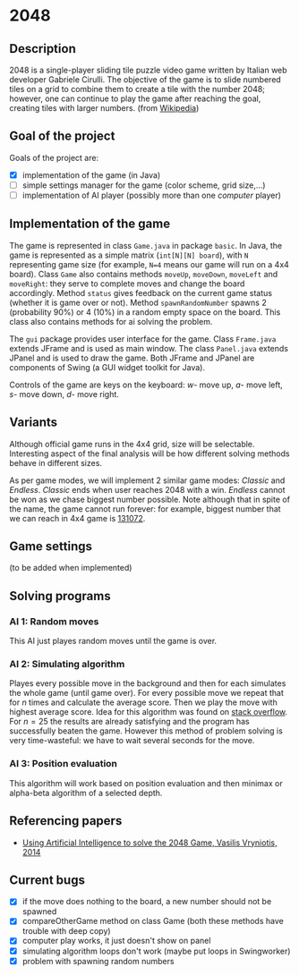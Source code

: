 # 2048

## Description 

2048 is a single-player sliding tile puzzle video game written by Italian web developer Gabriele Cirulli. The objective of the game is to slide numbered tiles on a grid to combine them to create a tile with the number 2048; however, one can continue to play the game after reaching the goal, creating tiles with larger numbers. (from [Wikipedia](https://en.wikipedia.org/wiki/2048_(video_game)))

## Goal of the project

Goals of the project are:
- [x] implementation of the game (in Java)
- [ ] simple settings manager for the game (color scheme, grid size,...)
- [ ] implementation of AI player (possibly more than one *computer* player)

## Implementation of the game

The game is represented in class `Game.java` in package `basic`. In Java, the game is represented as a simple matrix (`int[N][N] board`), with `N` representing game size (for example, `N=4` means our game will run on a 4x4 board). Class `Game` also contains methods `moveUp`, `moveDown`, `moveLeft` and `moveRight`: they serve to complete moves and change the board accordingly. Method `status` gives feedback on the current game status (whether it is game over or not). Method `spawnRandomNumber` spawns 2 (probability 90%) or 4 (10%) in a random empty space on the board. This class also contains methods for ai solving the problem.

The `gui` package provides user interface for the game. Class `Frame.java` extends JFrame and is used as main window. The class `Panel.java` extends JPanel and is used to draw the game. Both JFrame and JPanel are components of Swing (a GUI widget toolkit for Java).

Controls of the game are keys on the keyboard: *w*- move up, *a*- move left, *s*- move down, *d*- move right.

## Variants
Although official game runs in the 4x4 grid, size will be selectable. Interesting aspect of the final analysis will be how different solving methods behave in different sizes.

As per game modes, we will implement 2 similar game modes: *Classic* and *Endless*. *Classic* ends when user reaches 2048 with a win. *Endless* cannot be won as we chase biggest number possible. Note although that in spite of the name, the game cannot run forever: for example, biggest number that we can reach in 4x4 game is [131072](https://qph.fs.quoracdn.net/main-qimg-432256feb5c92d2a35549f120d03dbca).

## Game settings
(to be added when implemented)

## Solving programs

### AI 1: Random moves
This AI just playes random moves until the game is over.

### AI 2: Simulating algorithm
Playes every possible move in the background and then for each simulates the whole game (until game over). For every possible move we repeat that for $n$ times and calculate the average score. Then we play the move with highest average score. Idea for this algorithm was found on [stack overflow](https://stackoverflow.com/questions/22342854/what-is-the-optimal-algorithm-for-the-game-2048#:~:text=AI%20Algorithm&text=The%20starting%20move%20with%20the,1%25%20for%20the%208192%20tile). For $n=25$ the results are already satisfying and the program has successfully beaten the game. However this method of problem solving is very time-wasteful: we have to wait several seconds for the move.

### AI 3: Position evaluation
This algorithm will work based on position evaluation and then minimax or alpha-beta algorithm of a selected depth.

## Referencing papers
- [Using Artificial Intelligence to solve the 2048 Game, Vasilis Vryniotis, 2014](https://blog.datumbox.com/using-artificial-intelligence-to-solve-the-2048-game-java-code/)

## Current bugs
- [x] if the move does nothing to the board, a new number should not be spawned
- [x] compareOtherGame method on class Game (both these methods have trouble with deep copy)
- [x] computer play works, it just doesn't show on panel
- [x] simulating algorithm loops don't work (maybe put loops in Swingworker)
- [x] problem with spawning random numbers